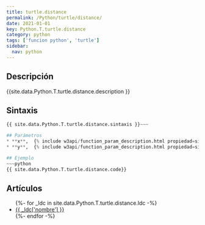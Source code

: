 ```yaml
---
title: turtle.distance
permalink: /Python/turtle/distance/
date: 2021-01-01
key: Python.T.turtle.distance
category: python
tags: ['funcion python', 'turtle']
sidebar: 
  nav: python
---
```


## Descripción
{{site.data.Python.T.turtle.distance.description }}

## Sintaxis
~~~python
{{ site.data.Python.T.turtle.distance.sintaxis }}~~~

## Parámetros
* **x**,  {% include w3api/function_param_description.html propiedad=site.data.Python.T.turtle.distance valor="x" %}
* **y**,  {% include w3api/function_param_description.html propiedad=site.data.Python.T.turtle.distance valor="y" %}

## Ejemplo
~~~python
{{ site.data.Python.T.turtle.distance.code}}
~~~

## Artículos
<ul>
{%- for _ldc in site.data.Python.T.turtle.distance.ldc -%}
   <li>
       <a href="{{_ldc['url'] }}">{{ _ldc['nombre'] }}</a>
   </li>
{%- endfor -%}
</ul>
